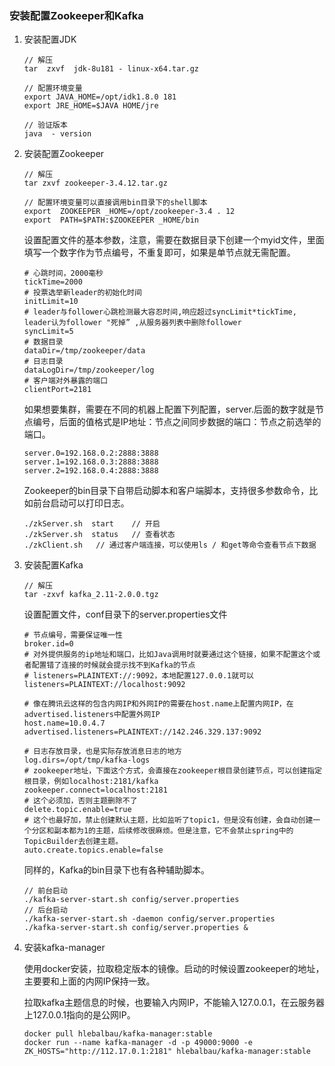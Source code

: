 ### 安装配置Zookeeper和Kafka

1. 安装配置JDK

    ```
    // 解压
    tar  zxvf  jdk-8u181 - linux-x64.tar.gz

    // 配置环境变量
    export JAVA_HOME=/opt/idk1.8.0 181
    export JRE_HOME=$JAVA HOME/jre

    // 验证版本
    java  - version 
    ```

2. 安装配置Zookeeper

    ```
    // 解压
    tar zxvf zookeeper-3.4.12.tar.gz

    // 配置环境变量可以直接调用bin目录下的shell脚本
    export  ZOOKEEPER _HOME=/opt/zookeeper-3.4 . 12
    export  PATH=$PATH:$ZOOKEEPER _HOME/bin
    ```

    设置配置文件的基本参数，注意，需要在数据目录下创建一个myid文件，里面填写一个数字作为节点编号，不重复即可，如果是单节点就无需配置。

    ```
    # 心跳时间，2000毫秒
    tickTime=2000
    # 投票选举新leader的初始化时间
    initLimit=10
    # leader与follower心跳检测最大容忍时间,响应超过syncLimit*tickTime, leader认为follower "死掉” ,从服务器列表中删除follower
    syncLimit=5
    # 数据目录
    dataDir=/tmp/zookeeper/data
    # 日志目录
    dataLogDir=/tmp/zookeeper/log
    # 客户端对外暴露的端口
    clientPort=2181
    ```

    如果想要集群，需要在不同的机器上配置下列配置，server.后面的数字就是节点编号，后面的值格式是IP地址：节点之间同步数据的端口：节点之前选举的端口。

    ```
    server.0=192.168.0.2:2888:3888
    server.1=192.168.0.3:2888:3888
    server.2=192.168.0.4:2888:3888
    ```

    Zookeeper的bin目录下自带启动脚本和客户端脚本，支持很多参数命令，比如前台启动可以打印日志。

    ```
    ./zkServer.sh  start    // 开启
    ./zkServer.sh  status   // 查看状态
    ./zkClient.sh   // 通过客户端连接，可以使用ls / 和get等命令查看节点下数据
    ```

3. 安装配置Kafka

    ```
    // 解压
    tar -zxvf kafka_2.11-2.0.0.tgz
    ```

    设置配置文件，conf目录下的server.properties文件

    ```
    # 节点编号，需要保证唯一性
    broker.id=0
    # 对外提供服务的ip地址和端口，比如Java调用时就要通过这个链接，如果不配置这个或者配置错了连接的时候就会提示找不到Kafka的节点
    # listeners=PLAINTEXT://:9092，本地配置127.0.0.1就可以
    listeners=PLAINTEXT://localhost:9092

    # 像在腾讯云这样的包含内网IP和外网IP的需要在host.name上配置内网IP，在advertised.listeners中配置外网IP
    host.name=10.0.4.7
    advertised.listeners=PLAINTEXT://142.246.329.137:9092

    # 日志存放目录，也是实际存放消息日志的地方
    log.dirs=/opt/tmp/kafka-logs
    # zookeeper地址，下面这个方式，会直接在zookeeper根目录创建节点，可以创建指定根目录，例如localhost:2181/kafka
    zookeeper.connect=localhost:2181
    # 这个必须加，否则主题删除不了
    delete.topic.enable=true
    # 这个也最好加，禁止创建默认主题，比如监听了topic1，但是没有创建，会自动创建一个分区和副本都为1的主题，后续修改很麻烦。但是注意，它不会禁止spring中的TopicBuilder去创建主题。
    auto.create.topics.enable=false
    ```

    同样的，Kafka的bin目录下也有各种辅助脚本。

    ```
    // 前台启动
    ./kafka-server-start.sh config/server.properties
    // 后台启动
    ./kafka-server-start.sh -daemon config/server.properties
    ./kafka-server-start.sh config/server.properties &
    ```
    
4. 安装kafka-manager
    
    使用docker安装，拉取稳定版本的镜像。启动的时候设置zookeeper的地址，主要要和上面的内网IP保持一致。
    
    拉取kafka主题信息的时候，也要输入内网IP，不能输入127.0.0.1，在云服务器上127.0.0.1指向的是公网IP。

    ```
    docker pull hlebalbau/kafka-manager:stable
    docker run --name kafka-manager -d -p 49000:9000 -e ZK_HOSTS="http://112.17.0.1:2181" hlebalbau/kafka-manager:stable
    ```

